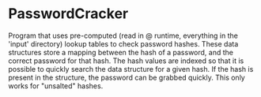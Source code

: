 # PasswordCracker

Program that uses pre-computed (read in @ runtime, everything in the 'input' directory) lookup tables to check password hashes. These data structures store a mapping between the hash of a password, and the correct password for that hash. The hash values are indexed so that it is possible to quickly search the data structure for a given hash. If the hash is present in the structure, the password can be grabbed quickly. This only works for "unsalted" hashes.
